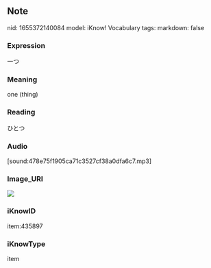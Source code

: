 ## Note
nid: 1655372140084
model: iKnow! Vocabulary
tags: 
markdown: false

### Expression
一つ

### Meaning
one (thing)

### Reading
ひとつ

### Audio
[sound:478e75f1905ca71c3527cf38a0dfa6c7.mp3]

### Image_URI
<img src="5bc1eb1402a031d217529ad457f9f254.jpg">

### iKnowID
item:435897

### iKnowType
item
